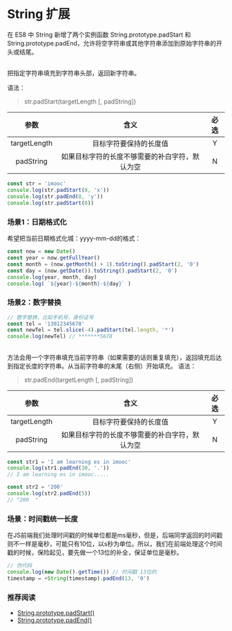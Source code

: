 # String 扩展

在 ES8 中 String 新增了两个实例函数 String.prototype.padStart 和 String.prototype.padEnd，允许将空字符串或其他字符串添加到原始字符串的开头或结尾。

## 

把指定字符串填充到字符串头部，返回新字符串。

语法：

> str.padStart(targetLength [, padString])

|     参数     |                      含义                      | 必选 |
| :----------: | :--------------------------------------------: | :--: |
| targetLength |             目标字符要保持的长度值             |  Y   |
|  padString   | 如果目标字符的长度不够需要的补白字符，默认为空 |  N   |

```js
const str = 'imooc'
console.log(str.padStart(8, 'x'))
console.log(str.padEnd(8, 'y'))
console.log(str.padStart(8))
```

### 场景1：日期格式化

希望把当前日期格式化城：yyyy-mm-dd的格式：

```js
const now = new Date()
const year = now.getFullYear()
const month = (now.getMonth() + 1).toString().padStart(2, '0')
const day = (now.getDate()).toString().padStart(2, '0')
console.log(year, month, day)
console.log( `${year}-${month}-${day}` )
```

### 场景2：数字替换

```js
// 数字替换，比如手机号，身份证号
const tel = '13012345678'
const newTel = tel.slice(-4).padStart(tel.length, '*')
console.log(newTel) // *******5678
```

## 

方法会用一个字符串填充当前字符串（如果需要的话则重复填充），返回填充后达到指定长度的字符串。从当前字符串的末尾（右侧）开始填充。 语法：

> str.padEnd(targetLength [, padString])

|     参数     |                      含义                      | 必选 |
| :----------: | :--------------------------------------------: | :--: |
| targetLength |             目标字符要保持的长度值             |  Y   |
|  padString   | 如果目标字符的长度不够需要的补白字符，默认为空 |  N   |

```js
const str1 = 'I am learning es in imooc'
console.log(str1.padEnd(30, '.'))
// I am learning es in imooc.....

const str2 = '200'
console.log(str2.padEnd(5))
// "200  "
```

### 场景：时间戳统一长度

在JS前端我们处理时间戳的时候单位都是ms毫秒，但是，后端同学返回的时间戳则不一样是毫秒，可能只有10位，以s秒为单位。所以，我们在前端处理这个时间戳的时候，保险起见，要先做一个13位的补全，保证单位是毫秒。

```js
// 伪代码
console.log(new Date().getTime()) // 时间戳 13位的
timestamp = +String(timestamp).padEnd(13, '0')
```

### 推荐阅读

- [String.prototype.padStart()](https://developer.mozilla.org/zh-CN/docs/Web/JavaScript/Reference/Global_Objects/String/padStart)
- [String.prototype.padEnd()](https://developer.mozilla.org/zh-CN/docs/Web/JavaScript/Reference/Global_Objects/String/padEnd)